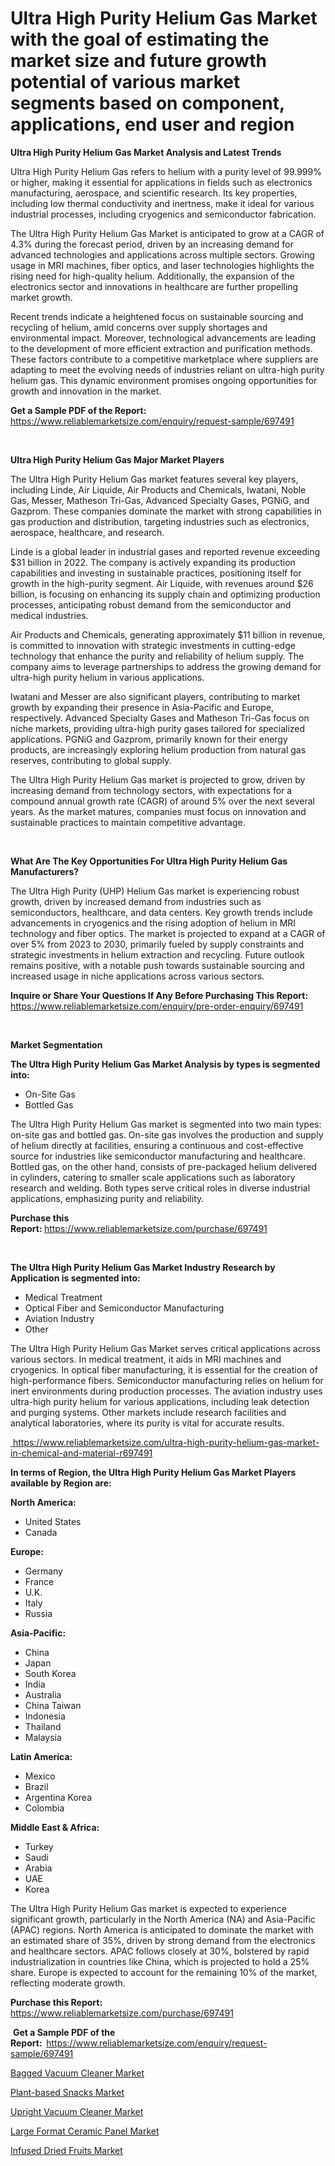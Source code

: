 <p><h1>Ultra High Purity Helium Gas Market with the goal of estimating the market size and future growth potential of various market segments based on component, applications, end user and region</h1></p><p><strong>Ultra High Purity Helium Gas Market Analysis and Latest Trends</strong></p>
<p><p>Ultra High Purity Helium Gas refers to helium with a purity level of 99.999% or higher, making it essential for applications in fields such as electronics manufacturing, aerospace, and scientific research. Its key properties, including low thermal conductivity and inertness, make it ideal for various industrial processes, including cryogenics and semiconductor fabrication.</p><p>The Ultra High Purity Helium Gas Market is anticipated to grow at a CAGR of 4.3% during the forecast period, driven by an increasing demand for advanced technologies and applications across multiple sectors. Growing usage in MRI machines, fiber optics, and laser technologies highlights the rising need for high-quality helium. Additionally, the expansion of the electronics sector and innovations in healthcare are further propelling market growth.</p><p>Recent trends indicate a heightened focus on sustainable sourcing and recycling of helium, amid concerns over supply shortages and environmental impact. Moreover, technological advancements are leading to the development of more efficient extraction and purification methods. These factors contribute to a competitive marketplace where suppliers are adapting to meet the evolving needs of industries reliant on ultra-high purity helium gas. This dynamic environment promises ongoing opportunities for growth and innovation in the market.</p></p>
<p><strong>Get a Sample PDF of the Report:&nbsp;</strong> <a href="https://www.reliablemarketsize.com/enquiry/request-sample/697491?utm_campaign=1404&utm_medium=2&utm_source=Github&utm_content=ia&utm_term=29092024&utm_id=ultra-high-purity-helium-gas">https://www.reliablemarketsize.com/enquiry/request-sample/697491</a></p>
<p>&nbsp;</p>
<p><strong>Ultra High Purity Helium Gas Major Market Players</strong></p>
<p><p>The Ultra High Purity Helium Gas market features several key players, including Linde, Air Liquide, Air Products and Chemicals, Iwatani, Noble Gas, Messer, Matheson Tri-Gas, Advanced Specialty Gases, PGNiG, and Gazprom. These companies dominate the market with strong capabilities in gas production and distribution, targeting industries such as electronics, aerospace, healthcare, and research.</p><p>Linde is a global leader in industrial gases and reported revenue exceeding $31 billion in 2022. The company is actively expanding its production capabilities and investing in sustainable practices, positioning itself for growth in the high-purity segment. Air Liquide, with revenues around $26 billion, is focusing on enhancing its supply chain and optimizing production processes, anticipating robust demand from the semiconductor and medical industries.</p><p>Air Products and Chemicals, generating approximately $11 billion in revenue, is committed to innovation with strategic investments in cutting-edge technology that enhance the purity and reliability of helium supply. The company aims to leverage partnerships to address the growing demand for ultra-high purity helium in various applications.</p><p>Iwatani and Messer are also significant players, contributing to market growth by expanding their presence in Asia-Pacific and Europe, respectively. Advanced Specialty Gases and Matheson Tri-Gas focus on niche markets, providing ultra-high purity gases tailored for specialized applications. PGNiG and Gazprom, primarily known for their energy products, are increasingly exploring helium production from natural gas reserves, contributing to global supply.</p><p>The Ultra High Purity Helium Gas market is projected to grow, driven by increasing demand from technology sectors, with expectations for a compound annual growth rate (CAGR) of around 5% over the next several years. As the market matures, companies must focus on innovation and sustainable practices to maintain competitive advantage.</p></p>
<p>&nbsp;</p>
<p><strong>What Are The Key Opportunities For Ultra High Purity Helium Gas Manufacturers?</strong></p>
<p><p>The Ultra High Purity (UHP) Helium Gas market is experiencing robust growth, driven by increased demand from industries such as semiconductors, healthcare, and data centers. Key growth trends include advancements in cryogenics and the rising adoption of helium in MRI technology and fiber optics. The market is projected to expand at a CAGR of over 5% from 2023 to 2030, primarily fueled by supply constraints and strategic investments in helium extraction and recycling. Future outlook remains positive, with a notable push towards sustainable sourcing and increased usage in niche applications across various sectors.</p></p>
<p><strong>Inquire or Share Your Questions If Any Before Purchasing This Report:</strong> <a href="https://www.reliablemarketsize.com/enquiry/pre-order-enquiry/697491?utm_campaign=1404&utm_medium=2&utm_source=Github&utm_content=ia&utm_term=29092024&utm_id=ultra-high-purity-helium-gas">https://www.reliablemarketsize.com/enquiry/pre-order-enquiry/697491</a></p>
<p>&nbsp;</p>
<p><strong>Market Segmentation</strong></p>
<p><strong>The Ultra High Purity Helium Gas Market Analysis by types is segmented into:</strong></p>
<p><ul><li>On-Site Gas</li><li>Bottled Gas</li></ul></p>
<p><p>The Ultra High Purity Helium Gas market is segmented into two main types: on-site gas and bottled gas. On-site gas involves the production and supply of helium directly at facilities, ensuring a continuous and cost-effective source for industries like semiconductor manufacturing and healthcare. Bottled gas, on the other hand, consists of pre-packaged helium delivered in cylinders, catering to smaller scale applications such as laboratory research and welding. Both types serve critical roles in diverse industrial applications, emphasizing purity and reliability.</p></p>
<p><strong>Purchase this Report:&nbsp;</strong><a href="https://www.reliablemarketsize.com/purchase/697491?utm_campaign=1404&utm_medium=2&utm_source=Github&utm_content=ia&utm_term=29092024&utm_id=ultra-high-purity-helium-gas">https://www.reliablemarketsize.com/purchase/697491</a></p>
<p>&nbsp;</p>
<p><strong>The Ultra High Purity Helium Gas Market Industry Research by Application is segmented into:</strong></p>
<p><ul><li>Medical Treatment</li><li>Optical Fiber and Semiconductor Manufacturing</li><li>Aviation Industry</li><li>Other</li></ul></p>
<p><p>The Ultra High Purity Helium Gas Market serves critical applications across various sectors. In medical treatment, it aids in MRI machines and cryogenics. In optical fiber manufacturing, it is essential for the creation of high-performance fibers. Semiconductor manufacturing relies on helium for inert environments during production processes. The aviation industry uses ultra-high purity helium for various applications, including leak detection and purging systems. Other markets include research facilities and analytical laboratories, where its purity is vital for accurate results.</p></p>
<p><a href="https://www.reliablemarketsize.com/ultra-high-purity-helium-gas-market-in-chemical-and-material-r697491?utm_campaign=1404&utm_medium=2&utm_source=Github&utm_content=ia&utm_term=29092024&utm_id=ultra-high-purity-helium-gas">&nbsp;https://www.reliablemarketsize.com/ultra-high-purity-helium-gas-market-in-chemical-and-material-r697491</a></p>
<p><strong>In terms of Region, the Ultra High Purity Helium Gas Market Players available by Region are:</strong></p>
<p>
    <p> <strong> North America: </strong>
        <ul>
            <li>United States</li>
            <li>Canada</li>
        </ul>
        </p> 
    <p> <strong> Europe: </strong>
        <ul>
            <li>Germany</li>
            <li>France</li>
            <li>U.K.</li>
            <li>Italy</li>
            <li>Russia</li>
        </ul>
        </p> 
    <p> <strong> Asia-Pacific: </strong>
        <ul>
            <li>China</li>
            <li>Japan</li>
            <li>South Korea</li>
            <li>India</li>
            <li>Australia</li>
            <li>China Taiwan</li>
            <li>Indonesia</li>
            <li>Thailand</li>
            <li>Malaysia</li>
        </ul>
        </p> 
    <p> <strong> Latin America: </strong>
        <ul>
            <li>Mexico</li>
            <li>Brazil</li>
            <li>Argentina Korea</li>
            <li>Colombia</li>
        </ul>
        </p> 
    <p> <strong> Middle East & Africa: </strong>
        <ul>
            <li>Turkey</li>
            <li>Saudi</li>
            <li>Arabia</li>
            <li>UAE</li>
            <li>Korea</li>
        </ul>
    </p>
    </p>
<p><p>The Ultra High Purity Helium Gas market is expected to experience significant growth, particularly in the North America (NA) and Asia-Pacific (APAC) regions. North America is anticipated to dominate the market with an estimated share of 35%, driven by strong demand from the electronics and healthcare sectors. APAC follows closely at 30%, bolstered by rapid industrialization in countries like China, which is projected to hold a 25% share. Europe is expected to account for the remaining 10% of the market, reflecting moderate growth.</p></p>
<p><strong>Purchase this Report: </strong><a href="https://www.reliablemarketsize.com/purchase/697491?utm_campaign=1404&utm_medium=2&utm_source=Github&utm_content=ia&utm_term=29092024&utm_id=ultra-high-purity-helium-gas">https://www.reliablemarketsize.com/purchase/697491</a></p>
<p>&nbsp;<strong>Get a Sample PDF of the Report:&nbsp;&nbsp;</strong><a href="https://www.reliablemarketsize.com/enquiry/request-sample/697491?utm_campaign=1404&utm_medium=2&utm_source=Github&utm_content=ia&utm_term=29092024&utm_id=ultra-high-purity-helium-gas">https://www.reliablemarketsize.com/enquiry/request-sample/697491</a></p>
<p><strong></strong></p>
<p><p><a href="https://www.linkedin.com/pulse/bagged-vacuum-cleaner-market-trends-growth-outlook-2024-2031-o04zc?utm_campaign=1404&utm_medium=2&utm_source=Github&utm_content=ia&utm_term=29092024&utm_id=ultra-high-purity-helium-gas">Bagged Vacuum Cleaner Market</a></p><p><a href="https://issuu.com/reportprime-2/docs/plant-based-snacks-market-size-2030_dc54743115660c?utm_campaign=1404&utm_medium=2&utm_source=Github&utm_content=ia&utm_term=29092024&utm_id=ultra-high-purity-helium-gas">Plant-based Snacks Market</a></p><p><a href="https://www.linkedin.com/pulse/insights-upright-vacuum-cleaner-market-share-competitive-landscape-e65nc?utm_campaign=1404&utm_medium=2&utm_source=Github&utm_content=ia&utm_term=29092024&utm_id=ultra-high-purity-helium-gas">Upright Vacuum Cleaner Market</a></p><p><a href="https://www.linkedin.com/pulse/large-format-ceramic-panel-market-global-insights-sales-d1guc?utm_campaign=1404&utm_medium=2&utm_source=Github&utm_content=ia&utm_term=29092024&utm_id=ultra-high-purity-helium-gas">Large Format Ceramic Panel Market</a></p><p><a href="https://issuu.com/reportprime-2/docs/infused-dried-fruits-market-size-20_80e4dc4371f946?utm_campaign=1404&utm_medium=2&utm_source=Github&utm_content=ia&utm_term=29092024&utm_id=ultra-high-purity-helium-gas">Infused Dried Fruits Market</a></p></p>